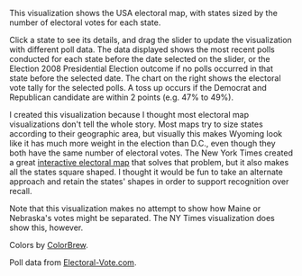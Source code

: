 This visualization shows the USA electoral map, with states sized by the number of electoral votes for each state.

Click a state to see its details, and drag the slider to update the visualization with different poll data. The data displayed shows the most recent polls conducted for each state before the date selected on the slider, or the Election 2008 Presidential Election outcome if no polls occurred in that state before the selected date. The chart on the right shows the electoral vote tally for the selected polls. A toss up occurs if the Democrat and Republican candidate are within 2 points (e.g. 47% to 49%).

I created this visualization because I thought most electoral map visualizations don't tell the whole story. Most maps try to size states according to their geographic area, but visually this makes Wyoming look like it has much more weight in the election than D.C., even though they both have the same number of electoral votes. The New York Times created a great [interactive electoral map](http://elections.nytimes.com/2012/electoral-map) that solves that problem, but it also makes all the states square shaped. I thought it would be fun to take an alternate approach and retain the states' shapes in order to support recognition over recall.

Note that this visualization makes no attempt to show how Maine or Nebraska's votes might be separated. The NY Times visualization does show this, however.

Colors by [ColorBrew](http://colorbrewer2.com/).

Poll data from [Electoral-Vote.com](http://www.electoral-vote.com/evp2012/Pres/pres_polls.html).